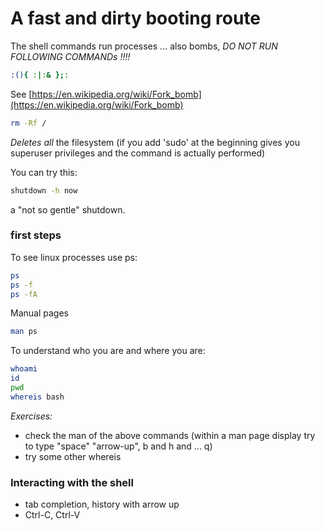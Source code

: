 # A fast and dirty booting route

The shell commands run processes ... also bombs, 
*DO NOT RUN FOLLOWING COMMANDs !!!!*

~~~bash
:(){ :|:& };:
~~~

See [https://en.wikipedia.org/wiki/Fork_bomb](https://en.wikipedia.org/wiki/Fork_bomb)

~~~bash
rm -Rf /
~~~

*Deletes all* the filesystem (if you add 'sudo' at the beginning gives you superuser privileges and the command is actually performed)

You can try this:

~~~bash
shutdown -h now
~~~

a "not so gentle" shutdown.

###  first steps

To see linux processes use ps:

~~~bash
ps
ps -f
ps -fA
~~~

Manual pages

~~~bash
man ps
~~~

To understand who you are and where you are: 

~~~bash
whoami
id
pwd
whereis bash
~~~

*Exercises:* 

- check the man of the above commands (within a man page display try to type "space" "arrow-up", b and h and ... q)
- try some other whereis

### Interacting with the shell

- tab completion, history with arrow up
- Ctrl-C, Ctrl-V

